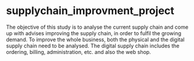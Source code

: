 # supplychain_improvment_project
The objective of this study is to analyse the current supply chain and come up with advises improving the supply chain, in order to fulfil the growing demand. To improve the whole business, both the physical and the digital supply chain need to be analysed. The digital supply chain includes the ordering, billing, administration, etc. and also the web shop.
